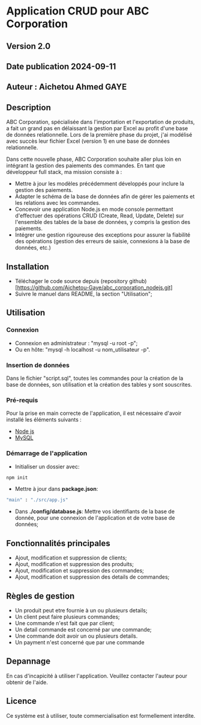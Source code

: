 # Application CRUD pour ABC Corporation

## Version 2.0

## Date publication 2024-09-11

## Auteur : Aichetou Ahmed GAYE

## Description

ABC Corporation, spécialisée dans l'importation et l'exportation de produits, a fait un grand pas en délaissant la gestion par Excel au profit d'une base de données relationnelle. Lors de la première phase du projet, j'ai modélisé avec succès leur fichier Excel (version 1) en une base de données relationnelle.

Dans cette nouvelle phase, ABC Corporation souhaite aller plus loin en intégrant la gestion des paiements des commandes. En tant que développeur full stack, ma mission consiste à :

- Mettre à jour les modèles précédemment développés pour inclure la gestion des paiements.
- Adapter le schéma de la base de données afin de gérer les paiements et les relations avec les commandes.
- Concevoir une application Node.js en mode console permettant d'effectuer des opérations CRUD (Create, Read, Update, Delete) sur l'ensemble des tables de la base de données, y compris la gestion des paiements.
- Intégrer une gestion rigoureuse des exceptions pour assurer la fiabilité des opérations (gestion des erreurs de saisie, connexions à la base de données, etc.)

## Installation

- Téléchager le code source depuis (repository github) [https://github.com/Aichetou-Gaye/abc_corporation_nodejs.git]
- Suivre le manuel dans README, la section "Utilisation";

## Utilisation

### Connexion

- Connexion en administrateur : "mysql -u root -p";
- Ou en hôte: "mysql -h localhost -u nom_utilisateur -p".

### Insertion de données

Dans le fichier "script.sql", toutes les commandes pour la création de la base de données, son utilisation et la création des tables y sont souscrites.

### Pré-requis

Pour la prise en main correcte de l'application, il est nécessaire d'avoir installé les éléments suivants :

- [Node js](https://nodejs.com/)
- [MySQL](https://www.mysql.com/)

### Démarrage de l'application

- Initialiser un dossier avec:
```bash
npm init
```

- Mettre à jour dans **package.json**:
```bash
"main" : "./src/app.js"
```

- Dans **./config/database.js**:
Mettre vos identifiants de la base de donnée, pour une connexion de l'application et de votre base de données;


## Fonctionnalités principales

- Ajout, modification et suppression de clients;
- Ajout, modification et suppression des produits;
- Ajout, modification et suppression des commandes;
- Ajout, modification et suppression des details de commandes;

## Règles de gestion

- Un produit peut etre fournie à un ou plusieurs details;
- Un client peut faire plusieurs commandes;
- Une commande n'est fait que par client;
- Un detail commande est concerné par une commande;
- Une commande doit avoir un ou plusieurs details.
- Un payment n'est concerné que par une commande



## Depannage 

En cas d'incapicité à utiliser l'application. Veuillez contacter l'auteur pour obtenir de l'aide.

## Licence 

Ce système est à utiliser, toute commercialisation est formellement interdite.


